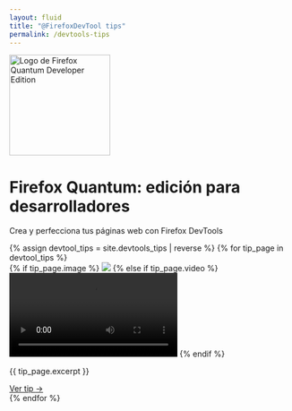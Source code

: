 ```yaml
---
layout: fluid
title: "@FirefoxDevTool tips"
permalink: /devtools-tips
---
```


<div class="jumbotron jumbotron-fluid">
    <div class="container">
        <div class="d-flex align-items-center flex-column flex-md-row">
            <img src="{{ site.url }}/assets/images/mozilla/logo-developer-quantum.png" height="180"
                 alt="Logo de Firefox Quantum Developer Edition">
            <div class="p-2">
                <h1 class="text-dark">Firefox Quantum: edición para desarrolladores</h1>
                <p class="lead text-primary">Crea y perfecciona tus páginas web con Firefox DevTools</p>
            </div>
        </div>
    </div>
</div>

<div class="container">
    <div class="card-columns">
        {% assign devtool_tips = site.devtools_tips | reverse %}
        {% for tip_page in devtool_tips %}
            <div class="card bg-light border-{% cycle 'primary', 'secondary', 'success', 'info', 'warning', 'danger' %}">
                {% if tip_page.image %}
                    <img class="card-img" src="{{ tip_page.image }}">
                {% else if tip_page.video %}
                    <video class="card-img" src="{{ tip_page.video }}" preload></video>
                {% endif %}
                <div class="card-body">
                    <p class="card-text">
                        {{ tip_page.excerpt }}
                    </p>
                    <div class="text-right">
                        <a href="{{ tip_page.url }}" class="card-link">
                            Ver tip <span aria-hidden="true">&rarr;</span>
                        </a>
                    </div>
                </div>
            </div>
        {% endfor %}
    </div>
</div>
